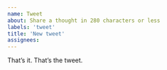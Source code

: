 ```yaml
---
name: Tweet
about: Share a thought in 280 characters or less
labels: 'tweet'
title: 'New tweet'
assignees: 
---
```


<!--
This is a comment. Add your tweet below this section.

This is about how long it should be:
 
Congress shall make no law respecting an establishment of religion, or prohibiting the free exercise thereof; or abridging the freedom of speech, or of the press; or the right of the people peaceably to assemble, and to petition the Government for a redress of grievances. #first
-->

That’s it. That’s the tweet.